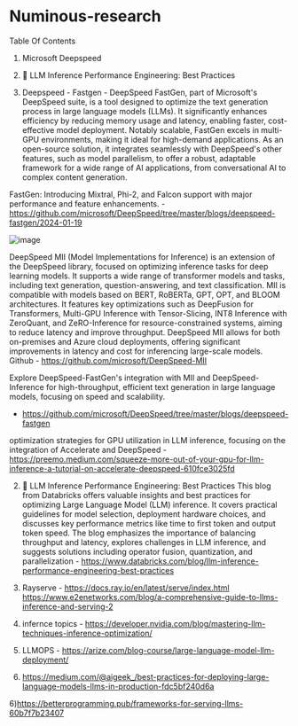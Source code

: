 # Numinous-research



Table Of Contents

1) Microsoft Deepspeed
2) 🚀 LLM Inference Performance Engineering: Best Practices

1) Deepspeed - 
  Fastgen - DeepSpeed FastGen, part of Microsoft's DeepSpeed suite, is a tool designed to optimize the text generation process in large language models (LLMs). It significantly enhances efficiency by reducing memory usage and latency, enabling faster, cost-effective model deployment. Notably scalable, FastGen excels in multi-GPU environments, making it ideal for high-demand applications. As an open-source solution, it integrates seamlessly with DeepSpeed's other features, such as model parallelism, to offer a robust, adaptable framework for a wide range of AI applications, from conversational AI to complex content generation.
  
  FastGen: Introducing Mixtral, Phi-2, and Falcon support with major performance and feature enhancements. - https://github.com/microsoft/DeepSpeed/tree/master/blogs/deepspeed-fastgen/2024-01-19
  
  ![image](https://github.com/MandilKarki/Numinous-research/assets/71919875/ffb5c871-1c6d-4508-9221-874bcdd51e6b)
  
  DeepSpeed MII (Model Implementations for Inference) is an extension of the DeepSpeed library, focused on optimizing inference tasks for deep learning models. It supports a wide range of transformer models and tasks, including text generation, question-answering, and text classification. MII is compatible with models based on BERT, RoBERTa, GPT, OPT, and BLOOM architectures. It features key optimizations such as DeepFusion for Transformers, Multi-GPU Inference with Tensor-Slicing, INT8 Inference with ZeroQuant, and ZeRO-Inference for resource-constrained systems, aiming to reduce latency and improve throughput. DeepSpeed MII allows for both on-premises and Azure cloud deployments, offering significant improvements in latency and cost for inferencing large-scale models. Github - https://github.com/microsoft/DeepSpeed-MII
  
  Explore DeepSpeed-FastGen's integration with MII and DeepSpeed-Inference for high-throughput, efficient text generation in large language models, focusing on speed and scalability. 
  - https://github.com/microsoft/DeepSpeed/tree/master/blogs/deepspeed-fastgen
  
  optimization strategies for GPU utilization in LLM inference, focusing on the integration of Accelerate and DeepSpeed - https://preemo.medium.com/squeeze-more-out-of-your-gpu-for-llm-inference-a-tutorial-on-accelerate-deepspeed-610fce3025fd

2) 🚀 LLM Inference Performance Engineering: Best Practices
    This blog from Databricks offers valuable insights and best practices for optimizing Large Language Model (LLM) inference. It covers practical guidelines for model selection, deployment hardware choices, and discusses key performance metrics like time to first token and output token speed. The blog emphasizes the importance of balancing throughput and latency, explores challenges in LLM inference, and suggests solutions including operator fusion, quantization, and parallelization - https://www.databricks.com/blog/llm-inference-performance-engineering-best-practices





2) Rayserve - https://docs.ray.io/en/latest/serve/index.html https://www.e2enetworks.com/blog/a-comprehensive-guide-to-llms-inference-and-serving-2

3) infernce topics - https://developer.nvidia.com/blog/mastering-llm-techniques-inference-optimization/




4) LLMOPS - https://arize.com/blog-course/large-language-model-llm-deployment/
5) https://medium.com/@aigeek_/best-practices-for-deploying-large-language-models-llms-in-production-fdc5bf240d6a


6)https://betterprogramming.pub/frameworks-for-serving-llms-60b7f7b23407

